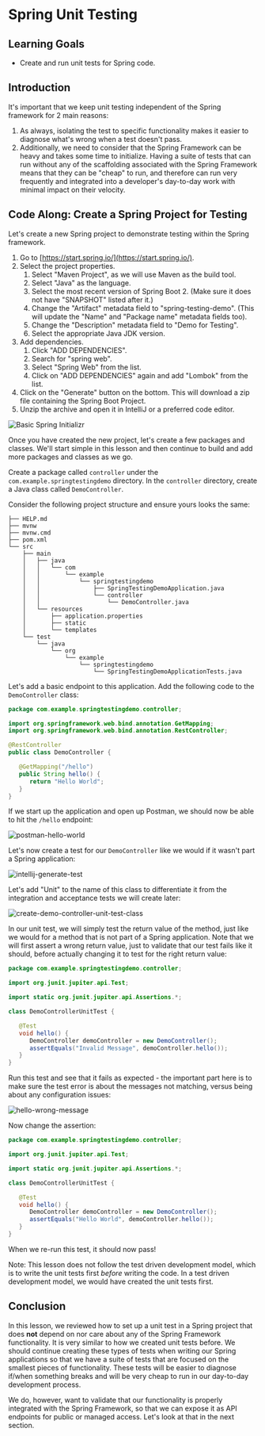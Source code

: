 # Spring Unit Testing

## Learning Goals

- Create and run unit tests for Spring code.

## Introduction

It's important that we keep unit testing independent of the Spring framework for
2 main reasons:

1. As always, isolating the test to specific functionality makes it easier to
   diagnose what's wrong when a test doesn't pass.
2. Additionally, we need to consider that the Spring Framework can be heavy and
   takes some time to initialize. Having a suite of tests that can run without
   any of the scaffolding associated with the Spring Framework means that they
   can be "cheap" to run, and therefore can run very frequently and integrated
   into a developer's day-to-day work with minimal impact on their velocity.

## Code Along: Create a Spring Project for Testing

Let's create a new Spring project to demonstrate testing within the Spring framework.

1. Go to [https://start.spring.io/](https://start.spring.io/).
2. Select the project properties.
   1. Select "Maven Project", as we will use Maven as the build tool.
   2. Select "Java" as the language.
   3. Select the most recent version of Spring Boot 2. (Make sure it does not
      have "SNAPSHOT" listed after it.)
   4. Change the "Artifact" metadata field to "spring-testing-demo". (This
      will update the "Name" and "Package name" metadata fields too).
   5. Change the "Description" metadata field to "Demo for Testing".
   6. Select the appropriate Java JDK version.
3. Add dependencies.
   1. Click "ADD DEPENDENCIES".
   2. Search for "spring web".
   3. Select "Spring Web" from the list.
   4. Click on "ADD DEPENDENCIES" again and add "Lombok" from the list.
4. Click on the "Generate" button on the bottom. This will download a zip file
   containing the Spring Boot Project.
5. Unzip the archive and open it in IntelliJ or a preferred code editor.

![Basic Spring Initializr](https://curriculum-content.s3.amazonaws.com/spring-mod-2/testing/spring-initializr-testing-project.png)

Once you have created the new project, let's create a few packages and classes.
We'll start simple in this lesson and then continue to build and add more
packages and classes as we go.

Create a package called `controller` under the `com.example.springtestingdemo`
directory. In the `controller` directory, create a Java class called
`DemoController`.

Consider the following project structure and ensure yours looks the same:

```text
├── HELP.md
├── mvnw
├── mvnw.cmd
├── pom.xml
└── src
    ├── main
    │   ├── java
    │   │   └── com
    │   │       └── example
    │   │           └── springtestingdemo
    │   │               ├── SpringTestingDemoApplication.java
    │   │               └── controller
    │   │                   └── DemoController.java
    │   └── resources
    │       ├── application.properties
    │       ├── static
    │       └── templates
    └── test
        └── java
            └── org
                └── example
                    └── springtestingdemo
                        └── SpringTestingDemoApplicationTests.java
```

Let's add a basic endpoint to this application. Add the following code to the
`DemoController` class:

```java
package com.example.springtestingdemo.controller;

import org.springframework.web.bind.annotation.GetMapping;
import org.springframework.web.bind.annotation.RestController;

@RestController
public class DemoController {

   @GetMapping("/hello")
   public String hello() {
      return "Hello World";
   }
}
```

If we start up the application and open up Postman, we should now be able to hit
the `/hello` endpoint:

![postman-hello-world](https://curriculum-content.s3.amazonaws.com/spring-mod-2/testing/postman-hello-world.png)

Let's now create a test for our `DemoController` like we would if it wasn't
part a Spring application:

![intellij-generate-test](https://curriculum-content.s3.amazonaws.com/spring-mod-2/testing/intellij-generate-test.png)

Let's add "Unit" to the name of this class to differentiate it from the
integration and acceptance tests we will create later:

![create-demo-controller-unit-test-class](https://curriculum-content.s3.amazonaws.com/spring-mod-2/testing/intellij-create-demo-controller-unit-test-class.png)

In our unit test, we will simply test the return value of the method, just like
we would for a method that is not part of a Spring application. Note that we
will first assert a wrong return value, just to validate that our test fails
like it should, before actually changing it to test for the right return value:

```java
package com.example.springtestingdemo.controller;

import org.junit.jupiter.api.Test;

import static org.junit.jupiter.api.Assertions.*;

class DemoControllerUnitTest {

   @Test
   void hello() {
      DemoController demoController = new DemoController();
      assertEquals("Invalid Message", demoController.hello());
   }
}
```

Run this test and see that it fails as expected - the important part here is to
make sure the test error is about the messages not matching, versus being about
any configuration issues:

![hello-wrong-message](https://curriculum-content.s3.amazonaws.com/spring-mod-2/testing/test-fail-1.png)

Now change the assertion:

```java
package com.example.springtestingdemo.controller;

import org.junit.jupiter.api.Test;

import static org.junit.jupiter.api.Assertions.*;

class DemoControllerUnitTest {

   @Test
   void hello() {
      DemoController demoController = new DemoController();
      assertEquals("Hello World", demoController.hello());
   }
}
```

When we re-run this test, it should now pass!

Note: This lesson does not follow the test driven development model, which is to
write the unit tests first _before_ writing the code. In a test driven
development model, we would have created the unit tests first.

## Conclusion

In this lesson, we reviewed how to set up a unit test in a Spring project that
does **not** depend on nor care about any of the Spring Framework functionality.
It is very similar to how we created unit tests before. We should continue
creating these types of tests when writing our Spring applications so that we
have a suite of tests that are focused on the smallest pieces of functionality.
These tests will be easier to diagnose if/when something breaks and will be very
cheap to run in our day-to-day development process.

We do, however, want to validate that our functionality is properly integrated
with the Spring Framework, so that we can expose it as API endpoints for public
or managed access. Let's look at that in the next section.
